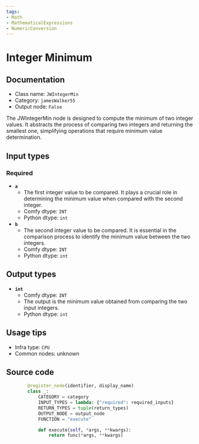 ```yaml
---
tags:
- Math
- MathematicalExpressions
- NumericConversion
---
```


# Integer Minimum
## Documentation
- Class name: `JWIntegerMin`
- Category: `jamesWalker55`
- Output node: `False`

The JWIntegerMin node is designed to compute the minimum of two integer values. It abstracts the process of comparing two integers and returning the smallest one, simplifying operations that require minimum value determination.
## Input types
### Required
- **`a`**
    - The first integer value to be compared. It plays a crucial role in determining the minimum value when compared with the second integer.
    - Comfy dtype: `INT`
    - Python dtype: `int`
- **`b`**
    - The second integer value to be compared. It is essential in the comparison process to identify the minimum value between the two integers.
    - Comfy dtype: `INT`
    - Python dtype: `int`
## Output types
- **`int`**
    - Comfy dtype: `INT`
    - The output is the minimum value obtained from comparing the two input integers.
    - Python dtype: `int`
## Usage tips
- Infra type: `CPU`
- Common nodes: unknown


## Source code
```python
        @register_node(identifier, display_name)
        class _:
            CATEGORY = category
            INPUT_TYPES = lambda: {"required": required_inputs}
            RETURN_TYPES = tuple(return_types)
            OUTPUT_NODE = output_node
            FUNCTION = "execute"

            def execute(self, *args, **kwargs):
                return func(*args, **kwargs)

```
